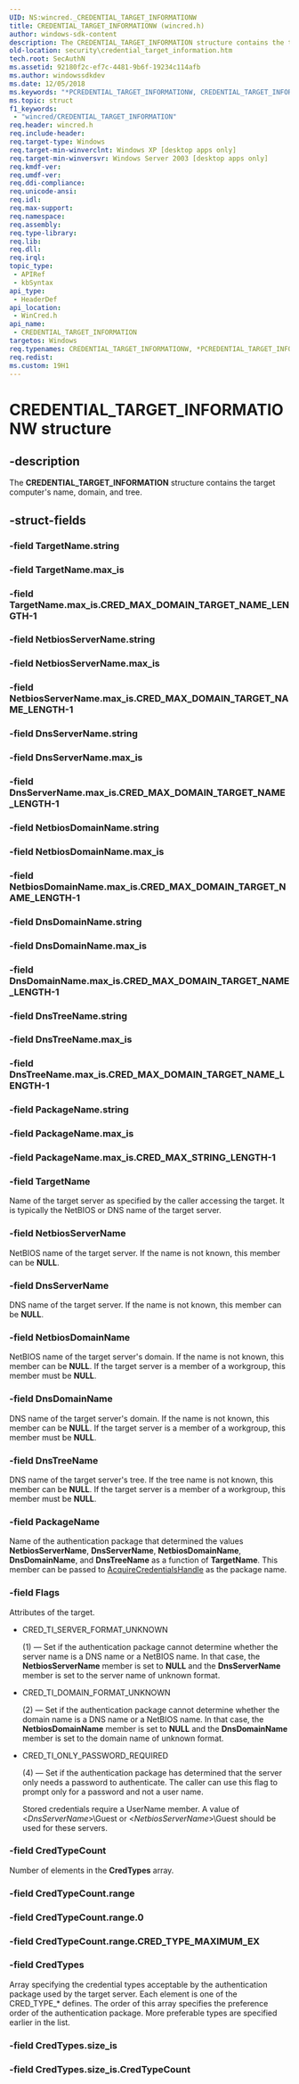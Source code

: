 ```yaml
---
UID: NS:wincred._CREDENTIAL_TARGET_INFORMATIONW
title: CREDENTIAL_TARGET_INFORMATIONW (wincred.h)
author: windows-sdk-content
description: The CREDENTIAL_TARGET_INFORMATION structure contains the target computer's name, domain, and tree.
old-location: security\credential_target_information.htm
tech.root: SecAuthN
ms.assetid: 92180f2c-ef7c-4481-9b6f-19234c114afb
ms.author: windowssdkdev
ms.date: 12/05/2018
ms.keywords: "*PCREDENTIAL_TARGET_INFORMATIONW, CREDENTIAL_TARGET_INFORMATION, CREDENTIAL_TARGET_INFORMATION structure [Security], CREDENTIAL_TARGET_INFORMATIONW, PCREDENTIAL_TARGET_INFORMATION, PCREDENTIAL_TARGET_INFORMATION structure pointer [Security], _cred_credential_target_information, security.credential_target_information, wincred/CREDENTIAL_TARGET_INFORMATION, wincred/PCREDENTIAL_TARGET_INFORMATION"
ms.topic: struct
f1_keywords: 
 - "wincred/CREDENTIAL_TARGET_INFORMATION"
req.header: wincred.h
req.include-header: 
req.target-type: Windows
req.target-min-winverclnt: Windows XP [desktop apps only]
req.target-min-winversvr: Windows Server 2003 [desktop apps only]
req.kmdf-ver: 
req.umdf-ver: 
req.ddi-compliance: 
req.unicode-ansi: 
req.idl: 
req.max-support: 
req.namespace: 
req.assembly: 
req.type-library: 
req.lib: 
req.dll: 
req.irql: 
topic_type:
 - APIRef
 - kbSyntax
api_type:
 - HeaderDef
api_location:
 - WinCred.h
api_name:
 - CREDENTIAL_TARGET_INFORMATION
targetos: Windows
req.typenames: CREDENTIAL_TARGET_INFORMATIONW, *PCREDENTIAL_TARGET_INFORMATIONW
req.redist: 
ms.custom: 19H1
---
```


# CREDENTIAL_TARGET_INFORMATIONW structure


## -description


The <b>CREDENTIAL_TARGET_INFORMATION</b> structure contains the target computer's name, domain, and tree.


## -struct-fields




### -field TargetName.string

 


### -field TargetName.max_is

 


### -field TargetName.max_is.CRED_MAX_DOMAIN_TARGET_NAME_LENGTH-1

 


### -field NetbiosServerName.string

 


### -field NetbiosServerName.max_is

 


### -field NetbiosServerName.max_is.CRED_MAX_DOMAIN_TARGET_NAME_LENGTH-1

 


### -field DnsServerName.string

 


### -field DnsServerName.max_is

 


### -field DnsServerName.max_is.CRED_MAX_DOMAIN_TARGET_NAME_LENGTH-1

 


### -field NetbiosDomainName.string

 


### -field NetbiosDomainName.max_is

 


### -field NetbiosDomainName.max_is.CRED_MAX_DOMAIN_TARGET_NAME_LENGTH-1

 


### -field DnsDomainName.string

 


### -field DnsDomainName.max_is

 


### -field DnsDomainName.max_is.CRED_MAX_DOMAIN_TARGET_NAME_LENGTH-1

 


### -field DnsTreeName.string

 


### -field DnsTreeName.max_is

 


### -field DnsTreeName.max_is.CRED_MAX_DOMAIN_TARGET_NAME_LENGTH-1

 


### -field PackageName.string

 


### -field PackageName.max_is

 


### -field PackageName.max_is.CRED_MAX_STRING_LENGTH-1

 


### -field TargetName

Name of the target server as specified by the caller accessing the target. It is typically the NetBIOS or DNS name of the target server.


### -field NetbiosServerName

NetBIOS name of the target server. If the name is not known, this member can be <b>NULL</b>.


### -field DnsServerName

DNS name of the target server. If the name is not known, this member can be <b>NULL</b>.


### -field NetbiosDomainName

NetBIOS name of the target server's domain. If the name is not known, this member can be <b>NULL</b>. If the target server is a member of a workgroup, this member must be <b>NULL</b>.


### -field DnsDomainName

DNS name of the target server's domain. If the name is not known, this member can be <b>NULL</b>. If the target server is a member of a workgroup, this member must be <b>NULL</b>.


### -field DnsTreeName

DNS name of the target server's tree. If the tree name is not known, this member can be <b>NULL</b>. If the target server is a member of a workgroup, this member must be <b>NULL</b>.


### -field PackageName

Name of the authentication package that determined the values <b>NetbiosServerName</b>, <b>DnsServerName</b>, <b>NetbiosDomainName</b>, <b>DnsDomainName</b>, and <b>DnsTreeName</b> as a function of <b>TargetName</b>. This member can be passed to <a href="https://docs.microsoft.com/windows/desktop/api/sspi/nf-sspi-acquirecredentialshandlea">AcquireCredentialsHandle</a> as the package name.


### -field Flags

Attributes of the target. 




<ul>
<li>CRED_TI_SERVER_FORMAT_UNKNOWN 


(1) — Set if the authentication package cannot determine whether the server name is a DNS name or a NetBIOS name. In that case, the <b>NetbiosServerName</b> member is set to <b>NULL</b> and the <b>DnsServerName</b> member is set to the server name of unknown format.

</li>
<li>CRED_TI_DOMAIN_FORMAT_UNKNOWN 


(2) — Set if the authentication package cannot determine whether the domain name is a DNS name or a NetBIOS name. In that case, the <b>NetbiosDomainName</b> member is set to <b>NULL</b> and the <b>DnsDomainName</b> member is set to the domain name of unknown format.

</li>
<li>CRED_TI_ONLY_PASSWORD_REQUIRED 


(4) — Set if the authentication package has determined that the server only needs a password to authenticate. The caller can use this flag  to prompt only for a password and not a user name.

Stored credentials require a UserName member. A value of &lt;<i>DnsServerName</i>&gt;\Guest or &lt;<i>NetbiosServerName</i>&gt;\Guest should be used for these servers.

</li>
</ul>

### -field CredTypeCount

Number of elements in the <b>CredTypes</b> array.


### -field CredTypeCount.range

 


### -field CredTypeCount.range.0

 


### -field CredTypeCount.range.CRED_TYPE_MAXIMUM_EX

 


### -field CredTypes

Array specifying the credential types acceptable by the authentication package used by the target server. Each element is one of the CRED_TYPE_* defines. The order of this array specifies the preference order of the authentication package. More preferable types are specified earlier in the list.


### -field CredTypes.size_is

 


### -field CredTypes.size_is.CredTypeCount

 



